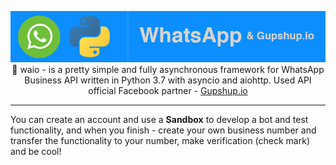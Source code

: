 <p align="center">

<img width="1000" src="https://github.com/dotX12/waio/blob/master/docs/assets/images/readme_footer.png">
 🤖 waio - is a pretty simple and fully asynchronous framework for WhatsApp Business API written in Python 3.7 with asyncio and aiohttp.
Used API official Facebook partner - <a href="https://gupshup.io">Gupshup.io</a>

-----
</p>


You can create an account and use a **Sandbox** to develop a bot
and test functionality, and when you finish - create your own business
number and transfer the functionality to your number,
make verification (check mark) and be cool!
